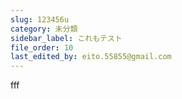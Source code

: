 ```yaml
---
slug: 123456u
category: 未分類
sidebar_label: これもテスト
file_order: 10
last_edited_by: eito.55855@gmail.com
---
```

fff